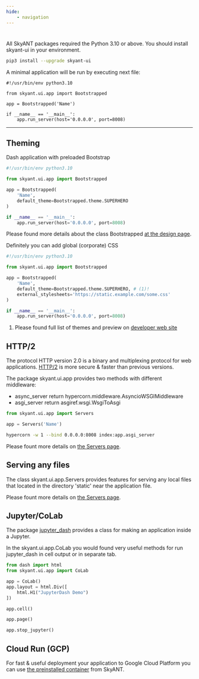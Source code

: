 ```yaml
---
hide:
    - navigation
---
```



#


All SkyANT packages required the Python 3.10 or above.
You should install skyant-ui in your environment.

```bash
pip3 install --upgrade skyant-ui
```

A minimal application will be run by executing next file:
```python3 linenums='1' title='index.py'
#!/usr/bin/env python3.10

from skyant.ui.app import Bootstrapped

app = Bootstrapped('Name')

if __name__ == '__main__':
    app.run_server(host='0.0.0.0', port=8008)
```

----


## Theming

Dash application with preloaded Bootstrap

```py linenums='1' title='index.py'
#!/usr/bin/env python3.10

from skyant.ui.app import Bootstrapped

app = Bootstrapped(
    'Name',
    default_theme=Bootstrapped.theme.SUPERHERO
)

if __name__ == '__main__':
    app.run_server(host='0.0.0.0', port=8008)
```

Please found more details about the class Bootstrapped [at the design page](design.md).

Definitely you can add global (corporate) CSS
```py linenums='1' title='index.py'
#!/usr/bin/env python3.10

from skyant.ui.app import Bootstrapped

app = Bootstrapped(
    'Name',
    default_theme=Bootstrapped.theme.SUPERHERO, # (1)!
    external_stylesheets='https://static.example.com/some.css'
)

if __name__ == '__main__':
    app.run_server(host='0.0.0.0', port=8008)
```

1. Please found full list of themes and preview on [developer web site](https://dash-bootstrap-components.opensource.faculty.ai/docs/themes/explorer/)



## HTTP/2

The protocol HTTP version 2.0 is a binary and multiplexing protocol for web applications. 
    [HTTP/2](https://en.wikipedia.org/wiki/HTTP/2) is more secure & faster than previous versions.

The package skyant.ui.app provides two methods with different middleware:

- async_server return hypercorn.middleware.AsyncioWSGIMiddleware
- asgi_server return asgiref.wsgi.WsgiToAsgi

```py linenums='1' title='index.py'
from skyant.ui.app import Servers

app = Servers('Name')
```

```bash
hypercorn -w 1 --bind 0.0.0.0:8008 index:app.asgi_server
```

Please fount more details on [the Servers page](serving.md).


## Serving any files

The class skyant.ui.app.Servers provides features for serving any local files that located in
    the directory 'static' near the application file.

Please fount more details on [the Servers page](serving.md).


## Jupyter/CoLab

The package [jupyter_dash](https://pypi.org/project/jupyter-dash/) provides a class for making
    an application inside a Jupyter.

In the skyant.ui.app.CoLab you would found very useful methods for run jupyter_dash in cell
    output or in separate tab.

```py linenums='1' title='make application'
from dash import html
from skyant.ui.app import CoLab

app = CoLab()
app.layout = html.Div([
    html.H1("JupyterDash Demo")
])
```

```py linenums='1' title='run in a cell output'
app.cell()
```

```py linenums='1' title='run in a separate tab'
app.page()
```

```py linenums='1' title='stop an active dash application'
app.stop_jupyter()
```


## Cloud Run (GCP)

For fast & useful deployment your application to Google Cloud Platform you can use
    [the preinstalled container](https://skyant.dev/projects/cloudrun/) from SkyANT.
